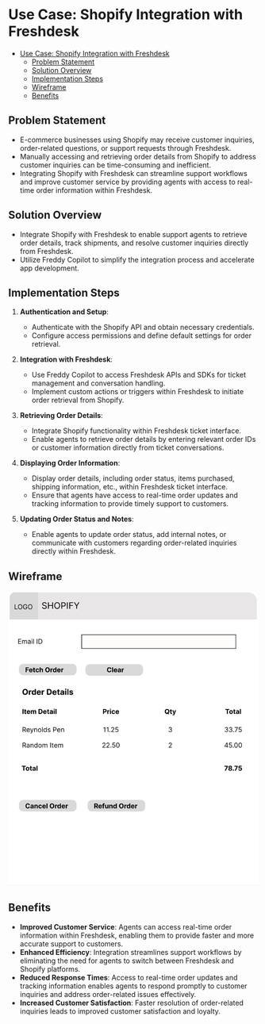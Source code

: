 # Use Case: Shopify Integration with Freshdesk

- [Use Case: Shopify Integration with Freshdesk](#use-case-shopify-integration-with-freshdesk)
  - [Problem Statement](#problem-statement)
  - [Solution Overview](#solution-overview)
  - [Implementation Steps](#implementation-steps)
  - [Wireframe](#wireframe)
  - [Benefits](#benefits)

## Problem Statement
- E-commerce businesses using Shopify may receive customer inquiries, order-related questions, or support requests through Freshdesk.
- Manually accessing and retrieving order details from Shopify to address customer inquiries can be time-consuming and inefficient.
- Integrating Shopify with Freshdesk can streamline support workflows and improve customer service by providing agents with access to real-time order information within Freshdesk.

## Solution Overview
- Integrate Shopify with Freshdesk to enable support agents to retrieve order details, track shipments, and resolve customer inquiries directly from Freshdesk.
- Utilize Freddy Copilot to simplify the integration process and accelerate app development.

## Implementation Steps

1. **Authentication and Setup**:
   - Authenticate with the Shopify API and obtain necessary credentials.
   - Configure access permissions and define default settings for order retrieval.

2. **Integration with Freshdesk**:
   - Use Freddy Copilot to access Freshdesk APIs and SDKs for ticket management and conversation handling.
   - Implement custom actions or triggers within Freshdesk to initiate order retrieval from Shopify.

3. **Retrieving Order Details**:
   - Integrate Shopify functionality within Freshdesk ticket interface.
   - Enable agents to retrieve order details by entering relevant order IDs or customer information directly from ticket conversations.

4. **Displaying Order Information**:
   - Display order details, including order status, items purchased, shipping information, etc., within Freshdesk ticket interface.
   - Ensure that agents have access to real-time order updates and tracking information to provide timely support to customers.

5. **Updating Order Status and Notes**:
   - Enable agents to update order status, add internal notes, or communicate with customers regarding order-related inquiries directly within Freshdesk.

## Wireframe

![Shopify Wireframe](../../assets/shopify/shopify-order-sample-wireframe.png)

## Benefits
- **Improved Customer Service**: Agents can access real-time order information within Freshdesk, enabling them to provide faster and more accurate support to customers.
- **Enhanced Efficiency**: Integration streamlines support workflows by eliminating the need for agents to switch between Freshdesk and Shopify platforms.
- **Reduced Response Times**: Access to real-time order updates and tracking information enables agents to respond promptly to customer inquiries and address order-related issues effectively.
- **Increased Customer Satisfaction**: Faster resolution of order-related inquiries leads to improved customer satisfaction and loyalty.
